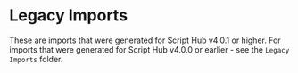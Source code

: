 # Legacy Imports

These are imports that were generated for Script Hub v4.0.1 or higher.
For imports that were generated for Script Hub v4.0.0 or earlier - see the `Legacy Imports` folder.